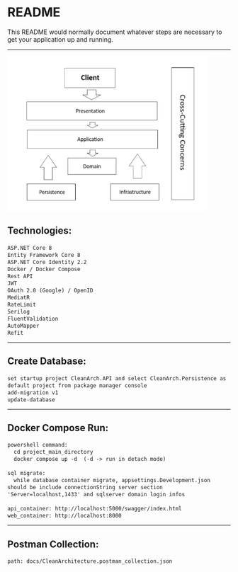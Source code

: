 # README #
This README would normally document whatever steps are necessary to get your application up and running.

---------------------------

<img src="https://github.com/enginaslamaci/clean-architecture/blob/main/docs/clean-architecture%20template.png" width="450" height="350" />

## Technologies:
    ASP.NET Core 8
    Entity Framework Core 8
    ASP.NET Core Identity 2.2
    Docker / Docker Compose
    Rest API
    JWT
    OAuth 2.0 (Google) / OpenID
    MediatR
    RateLimit
    Serilog
    FluentValidation
    AutoMapper
    Refit
	
---------------------------

## Create Database:
    set startup project CleanArch.API and select CleanArch.Persistence as default project from package manager console
    add-migration v1
    update-database
	
---------------------------
	
## Docker Compose Run:
    powershell command:
      cd project_main_directory
      docker compose up -d  (-d -> run in detach mode)

    sql migrate:
      while database container migrate, appsettings.Development.json should be include connectionString server section 'Server=localhost,1433' and sqlserver domain login infos
	
    api_container: http://localhost:5000/swagger/index.html
    web_container: http://localhost:8000
	
---------------------------
		
## Postman Collection:	
    path: docs/CleanArchitecture.postman_collection.json

